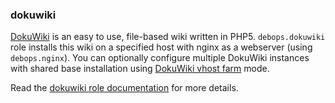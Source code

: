 ### dokuwiki

[DokuWiki](https://www.dokuwiki.org/) is an easy to use, file-based wiki
written in PHP5. `debops.dokuwiki` role installs this wiki on a
specified host with nginx as a webserver (using `debops.nginx`). You can
optionally configure multiple DokuWiki instances with shared base
installation using [DokuWiki vhost farm](https://www.dokuwiki.org/farms)
mode.

Read the [dokuwiki role documentation](https://docs.debops.org/en/stable-3.2/ansible/roles/dokuwiki/) for more details.
